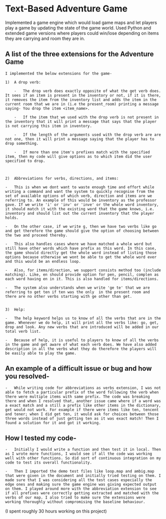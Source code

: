 # Text-Based Adventure Game                                                          

Implemented a game engine which would load game maps and let players play a game by updating the state of the game world. Used Python and extended game versions where players could win/lose depending on items they are carrying and room they are in.


## A list of the three extensions for the Adventure Game

	I implemented the below extensions for the game-

	1)	A drop verb: 

		-	The drop verb does exactly opposite of what the get verb does. It sees if an item is present in the inventory or not, if it is there, it removes the item from the inventory list and adds the item in the current room that we are in (i.e the present_room) printing a message saying- You drop the item <item_name>. 

		-	If the item that we used with the drop verb is not present in the inventory that it will print a message that says that the player is not carrying this item in inventory.

		-	If the length of the arguments used with the drop verb are are not one, then it will print a message saying that the player has to drop something. 

		-	If more than one item's prefixes match with the specified item, then my code will give options as to which item did the user specified to drop.



	2)	Abbreviations for verbs, directions, and items: 

	-	This is when we dont want to waste enough time and effort while writing a command and want the system to quickly recognise from the set of available options of which verb, direction and items are we referring to. An example of this would be inventory as the professor gave. If we write 'i' or 'inv' or 'inve' or the whole word inventory, it should match it with the existing word that the game knows, i.e. inventory and should list out the current inventory that the player holds.

	-	On the other case, if we write g, then we have two verbs like go and get therefore the game should give the option of choosing between the two and proceed thereby.

	-	This also handles cases where we have matched a whole word but still have other words which have prefix as this word. In this case, the game should directly get the whole word instead of listing those options because otherwise we wont be able to get the whole word ever and this would be an endless loop.
   	
   	- 	Also, for items/direction, we support consists method too (include matching). Like, en should provide option for pen, pencil, complen as each word having en in it. This is also handled for items/directions.

   	-	The system also understands when we write 'ge te' that we are referring to get ten if ten was the only  in the present room and there are no other verbs starting with ge other than get.


   	3)	Help: 

   	-	The help keyword helps us to know of all the verbs that are in the game. Whenever we do help, it will print all the verbs like: go, get, drop and look. Any new verbs that are introduced will be added in our total verb list. 

   	-	Because of help, it is useful to players to know of all the verbs in the game and get aware of what each verb does. We have also added description in all the verbs what they do therefore the players will be easily able to play the game.




## An example of a difficult issue or bug and how you resolved- 
	-	While writing code for abbreviations as verbs extension, I was not able to fetch a particular prefix of the word following the verb when there were multiple items with same prefix. The code was breaking there and when I resolved that, another issue came where if a word was a exact match and a still a prefix like other items in the dictionary, get would not work. For example if there were items like ten, tencent and tener; when I did get ten, it would ask for choices between those three words instead of just getting ten as it was exact match! Then I found a solution for it and got it working.


   	
## How I tested my code-
	-	Initially I would write a function and then test it in local. Then as I wrote more functions, I would see if all the code was working well with other functions. So did sort of continuous integration on my code to test its overall functionality.

  	-	Then I imported the demo test files like loop.map and ambig.map that were given in the document and initially tried testing on them. I made sure that I was considering all the test cases especially the edge ones and making sure the game engine was giving expected output on them. I played around more with the abbreviation extension to see if all prefixes were correctly getting extracted and matched with the verbs of our map. I also tried to make sure the extensions were working thoroughly without compromising the baseline behaviour.

   
 (I spent roughly 30 hours working on this project)
